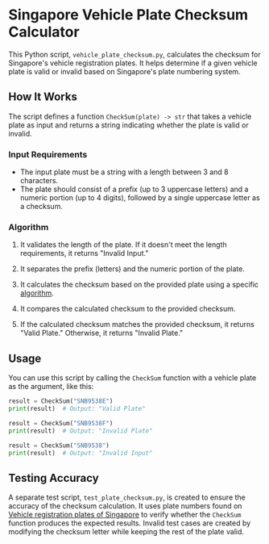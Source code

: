 # Singapore Vehicle Plate Checksum Calculator

This Python script, `vehicle_plate_checksum.py`, calculates the checksum for Singapore's vehicle registration plates. It helps determine if a given vehicle plate is valid or invalid based on Singapore's plate numbering system.

## How It Works

The script defines a function `CheckSum(plate) -> str` that takes a vehicle plate as input and returns a string indicating whether the plate is valid or invalid.

### Input Requirements

- The input plate must be a string with a length between 3 and 8 characters.
- The plate should consist of a prefix (up to 3 uppercase letters) and a numeric portion (up to 4 digits), followed by a single uppercase letter as a checksum.

### Algorithm

1. It validates the length of the plate. If it doesn't meet the length requirements, it returns "Invalid Input."

2. It separates the prefix (letters) and the numeric portion of the plate.

3. It calculates the checksum based on the provided plate using a specific [algorithm](https://en.wikipedia.org/wiki/Vehicle_registration_plates_of_Singapore#Checksum).

4. It compares the calculated checksum to the provided checksum.

5. If the calculated checksum matches the provided checksum, it returns "Valid Plate." Otherwise, it returns "Invalid Plate."

## Usage

You can use this script by calling the `CheckSum` function with a vehicle plate as the argument, like this:

```python
result = CheckSum("SNB9538E")
print(result)  # Output: "Valid Plate"

result = CheckSum("SNB9538F")
print(result)  # Output: "Invalid Plate"

result = CheckSum("SNB9538")
print(result)  # Output: "Invalid Input"
```

## Testing Accuracy
A separate test script, `test_plate_checksum.py`, is created to ensure the accuracy of the checksum calculation. It uses plate numbers found on [Vehicle registration plates of Singapore](https://en.wikipedia.org/wiki/Vehicle_registration_plates_of_Singapore) to verify whether the `CheckSum` function produces the expected results. Invalid test cases are created by modifying the checksum letter while keeping the rest of the plate valid.
